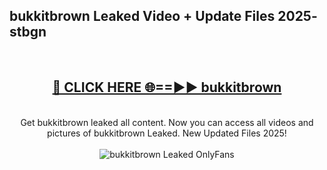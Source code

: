 <h2>bukkitbrown Leaked Video + Update Files 2025- stbgn</h2>
<br>
<div align="center">
<h2><a href="https://libra.edu.pl?bukkitbrown" rel="nofollow">🔴 CLICK HERE 🌐==►► bukkitbrown</a></h2>
<br>
Get bukkitbrown leaked all content. Now you can access all videos and pictures of bukkitbrown Leaked. New Updated Files 2025!
<br>
<br>
<a href="https://libra.edu.pl?bukkitbrown" rel="nofollow" data-target="animated-image.originalLink"><img src="https://i.ibb.co.com/WyWwxjT/player-gif2.gif" alt="bukkitbrown Leaked OnlyFans" style="max-width: 100%; display: inline-block;" data-target="animated-image.originalImage"></a>
</div>
<br>
